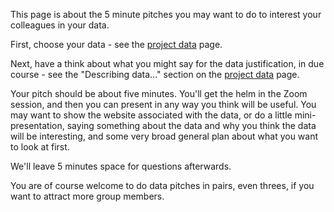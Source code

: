 This page is about the 5 minute pitches you may want to do to interest your colleagues in your data.

First, choose your data - see the [project data](project-data) page.

Next, have a think about what you might say for the data justification, in due course - see the "Describing data..." section on the [project data](project-data) page.

Your pitch should be about five minutes.  You'll get the helm in the Zoom
session, and then you can present in any way you think will be useful.  You
may want to show the website associated with the data, or do a little
mini-presentation, saying something about the data and why you think the data
will be interesting, and some very broad general plan about what you want to
look at first.

We'll leave 5 minutes space for questions afterwards.

You are of course welcome to do data pitches in pairs, even threes, if you
want to attract more group members.
